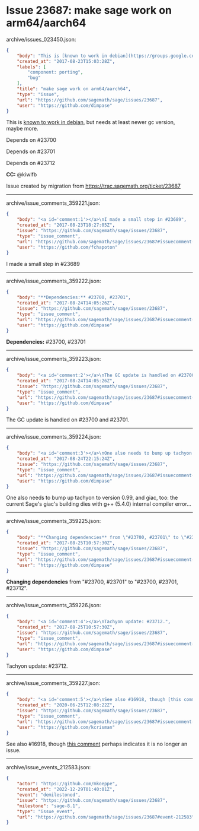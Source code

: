 # Issue 23687: make sage work on arm64/aarch64

archive/issues_023450.json:
```json
{
    "body": "This is [known to work in debian](https://groups.google.com/d/msg/sage-packaging/8LLsdHPAPXc/J9iZDZNGBQAJ), but\nneeds at least newer gc version, maybe more.\n\n\nDepends on #23700\n\nDepends on #23701\n\nDepends on #23712\n\n**CC:**  @kiwifb\n\nIssue created by migration from https://trac.sagemath.org/ticket/23687\n\n",
    "created_at": "2017-08-23T15:03:28Z",
    "labels": [
        "component: porting",
        "bug"
    ],
    "title": "make sage work on arm64/aarch64",
    "type": "issue",
    "url": "https://github.com/sagemath/sage/issues/23687",
    "user": "https://github.com/dimpase"
}
```
This is [known to work in debian](https://groups.google.com/d/msg/sage-packaging/8LLsdHPAPXc/J9iZDZNGBQAJ), but
needs at least newer gc version, maybe more.


Depends on #23700

Depends on #23701

Depends on #23712

**CC:**  @kiwifb

Issue created by migration from https://trac.sagemath.org/ticket/23687





---

archive/issue_comments_359221.json:
```json
{
    "body": "<a id='comment:1'></a>\nI made a small step in #23689",
    "created_at": "2017-08-23T18:27:05Z",
    "issue": "https://github.com/sagemath/sage/issues/23687",
    "type": "issue_comment",
    "url": "https://github.com/sagemath/sage/issues/23687#issuecomment-359221",
    "user": "https://github.com/fchapoton"
}
```

<a id='comment:1'></a>
I made a small step in #23689



---

archive/issue_comments_359222.json:
```json
{
    "body": "**Dependencies:** #23700, #23701",
    "created_at": "2017-08-24T14:05:26Z",
    "issue": "https://github.com/sagemath/sage/issues/23687",
    "type": "issue_comment",
    "url": "https://github.com/sagemath/sage/issues/23687#issuecomment-359222",
    "user": "https://github.com/dimpase"
}
```

**Dependencies:** #23700, #23701



---

archive/issue_comments_359223.json:
```json
{
    "body": "<a id='comment:2'></a>\nThe GC update is handled on #23700 and #23701.",
    "created_at": "2017-08-24T14:05:26Z",
    "issue": "https://github.com/sagemath/sage/issues/23687",
    "type": "issue_comment",
    "url": "https://github.com/sagemath/sage/issues/23687#issuecomment-359223",
    "user": "https://github.com/dimpase"
}
```

<a id='comment:2'></a>
The GC update is handled on #23700 and #23701.



---

archive/issue_comments_359224.json:
```json
{
    "body": "<a id='comment:3'></a>\nOne also needs to bump up tachyon to version 0.99, and giac, too: the current Sage's giac's building dies with g++ (5.4.0) internal compiler error...",
    "created_at": "2017-08-24T22:15:24Z",
    "issue": "https://github.com/sagemath/sage/issues/23687",
    "type": "issue_comment",
    "url": "https://github.com/sagemath/sage/issues/23687#issuecomment-359224",
    "user": "https://github.com/dimpase"
}
```

<a id='comment:3'></a>
One also needs to bump up tachyon to version 0.99, and giac, too: the current Sage's giac's building dies with g++ (5.4.0) internal compiler error...



---

archive/issue_comments_359225.json:
```json
{
    "body": "**Changing dependencies** from \"#23700, #23701\" to \"#23700, #23701, #23712\".",
    "created_at": "2017-08-25T10:57:30Z",
    "issue": "https://github.com/sagemath/sage/issues/23687",
    "type": "issue_comment",
    "url": "https://github.com/sagemath/sage/issues/23687#issuecomment-359225",
    "user": "https://github.com/dimpase"
}
```

**Changing dependencies** from "#23700, #23701" to "#23700, #23701, #23712".



---

archive/issue_comments_359226.json:
```json
{
    "body": "<a id='comment:4'></a>\nTachyon update: #23712.",
    "created_at": "2017-08-25T10:57:30Z",
    "issue": "https://github.com/sagemath/sage/issues/23687",
    "type": "issue_comment",
    "url": "https://github.com/sagemath/sage/issues/23687#issuecomment-359226",
    "user": "https://github.com/dimpase"
}
```

<a id='comment:4'></a>
Tachyon update: #23712.



---

archive/issue_comments_359227.json:
```json
{
    "body": "<a id='comment:5'></a>\nSee also #16918, though [this comment](https://github.com/sagemath/sage/issues/16918#comment:2) perhaps indicates it is no longer an issue.",
    "created_at": "2020-06-25T12:08:22Z",
    "issue": "https://github.com/sagemath/sage/issues/23687",
    "type": "issue_comment",
    "url": "https://github.com/sagemath/sage/issues/23687#issuecomment-359227",
    "user": "https://github.com/kcrisman"
}
```

<a id='comment:5'></a>
See also #16918, though [this comment](https://github.com/sagemath/sage/issues/16918#comment:2) perhaps indicates it is no longer an issue.



---

archive/issue_events_212583.json:
```json
{
    "actor": "https://github.com/mkoeppe",
    "created_at": "2022-12-29T01:40:01Z",
    "event": "demilestoned",
    "issue": "https://github.com/sagemath/sage/issues/23687",
    "milestone": "sage-8.1",
    "type": "issue_event",
    "url": "https://github.com/sagemath/sage/issues/23687#event-212583"
}
```
